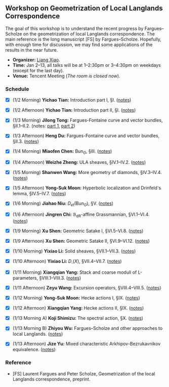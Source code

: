 <head>
    <script src="https://cdn.mathjax.org/mathjax/latest/MathJax.js?config=TeX-AMS-MML_HTMLorMML" type="text/javascript"></script>
    <script type="text/x-mathjax-config">
        MathJax.Hub.Config({
            tex2jax: {
            skipTags: ['script', 'noscript', 'style', 'textarea', 'pre'],
            inlineMath: [['$','$']]
            }
        });
    </script>
</head>

## Workshop on Geometrization of Local Langlands Correspondence

  The goal of this workshop is to understand the recent progress by Fargues–Scholze on the geometrization of local Langlands correspondence. The main reference is the long manuscript [FS] by Fargues–Scholze. Hopefully, with enough time for discussion, we may find some applications of the results in the near future.
  - **Organizer:** [Liang Xiao](http://faculty.bicmr.pku.edu.cn/~lxiao/).
  - **Time:** Jan 2–13, all talks will be at 1–2:30pm or 3–4:30pm on weekdays (except for the last day).
  - **Venue:** Tencent Meeting (_The room is closed now_).


### Schedule

- [x] (1/2 Morning) **Yichao Tian:** Introduction part I, §I. ([notes](././2a.pdf))
- [x] (1/2 Afternoon) **Yichao Tian:** Introduction part II, §I. ([notes](././2b.pdf))
- [x] (1/3 Morning) **Jilong Tong:** Fargues-Fontaine curve and vector bundles, §II.1–II.2. (notes: [part 1](././3a1.pdf), [part 2](././3a2.pdf))
- [x] (1/3 Afternoon) **Heng Du:** Fargues-Fontaine curve and vector bundles, §II.3. ([notes](././3b.pdf))
- [x] (1/4 Morning) **Miaofen Chen:** $\mathrm{Bun}_G$, §III. ([notes](././4a.pdf))
- [x] (1/4 Afternoon) **Weizhe Zheng:** ULA sheaves, §IV.1–IV.2. ([notes](././4b.pdf))
- [x] (1/5 Morning) **Shanwen Wang:** More geometry of diamonds, §IV.3–IV.4. ([notes](././5a.pdf))
- [x] (1/5 Afternoon) **Yong-Suk Moon:** Hyperbolic localization and Drinfeld's lemma, §IV.5–IV.7. ([notes](././5b.pdf))
- [x] (1/6 Morning) **Jiahao Niu:** $D_{\mathrm{et}}(\mathrm{Bun}_G)$, §V. ([notes](././6a.pdf))
- [x] (1/6 Afternoon) **Jingren Chi:** $\mathbb{B}_{\mathrm{dR}}$-affine Grassmannian, §VI.1–VI.4. ([notes](././6b.pdf))
- [x] (1/9 Morning) **Xu Shen:** Geometric Satake I, §VI.5–VI.8. ([notes](././9a.pdf))
- [x] (1/9 Afternoon) **Xu Shen:** Geometric Satake II, §VI.9–VI.12. ([notes](././9b.pdf))
- [x] (1/10 Morning) **Yixiao Li:** Solid sheaves, §VII.1–VII.3. ([notes](././10a.pdf))
- [x] (1/10 Afternoon) **Yixiao Li:** $D_{\mathbf{\square}}(X)$, §VII.4–VII.7. ([notes](././10b.pdf))
- [x] (1/11 Morning) **Xiangqian Yang:** Stack and coarse moduli of L-parameters, §VIII.1–VIII.3. ([notes](././11a.pdf))
- [x] (1/11 Afternoon) **Zeyu Wang:** Excursion operators, §VIII.4–VIII.5. ([notes](././11b.pdf))
- [x] (1/12 Morning) **Yong-Suk Moon:** Hecke actions I, §IX. ([notes](././12a.pdf))
- [x] (1/12 Afternoon) **Xiangqian Yang:** Hecke actions II, §IX. ([notes](././12b.pdf))
- [x] (1/13 Morning A) **Koji Shimizu:** The spectral action, §X. ([notes](././13a.pdf))
- [x] (1/13 Morning B) **Zhiyou Wu:** Fargues–Scholze and other approaches to local Langlands. ([notes](././13b.pdf))
- [x] (1/13 Afternoon) **Jize Yu:** Mixed characteristic Arkhipov-Bezrukavnikov equivalence. ([notes](././13c.pdf))



### Reference
- [FS] Laurent Fargues and Peter Scholze, Geometrization of the local Langlands correspondence, preprint.